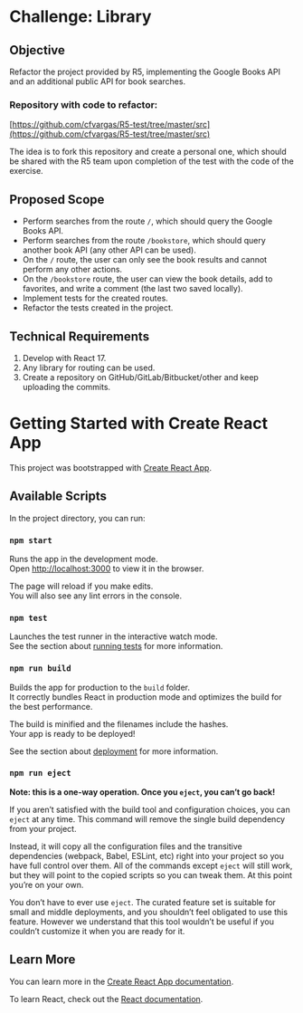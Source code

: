# Challenge: Library

## Objective
Refactor the project provided by R5, implementing the Google Books API and an additional public API for book searches.

### Repository with code to refactor:
[https://github.com/cfvargas/R5-test/tree/master/src](https://github.com/cfvargas/R5-test/tree/master/src)

The idea is to fork this repository and create a personal one, which should be shared with the R5 team upon completion of the test with the code of the exercise.

## Proposed Scope
- Perform searches from the route `/`, which should query the Google Books API.
- Perform searches from the route `/bookstore`, which should query another book API (any other API can be used).
- On the `/` route, the user can only see the book results and cannot perform any other actions.
- On the `/bookstore` route, the user can view the book details, add to favorites, and write a comment (the last two saved locally).
- Implement tests for the created routes.
- Refactor the tests created in the project.

## Technical Requirements
1. Develop with React 17.
2. Any library for routing can be used.
3. Create a repository on GitHub/GitLab/Bitbucket/other and keep uploading the commits.


# Getting Started with Create React App

This project was bootstrapped with [Create React App](https://github.com/facebook/create-react-app).

## Available Scripts

In the project directory, you can run:

### `npm start`

Runs the app in the development mode.\
Open [http://localhost:3000](http://localhost:3000) to view it in the browser.

The page will reload if you make edits.\
You will also see any lint errors in the console.

### `npm test`

Launches the test runner in the interactive watch mode.\
See the section about [running tests](https://facebook.github.io/create-react-app/docs/running-tests) for more information.

### `npm run build`

Builds the app for production to the `build` folder.\
It correctly bundles React in production mode and optimizes the build for the best performance.

The build is minified and the filenames include the hashes.\
Your app is ready to be deployed!

See the section about [deployment](https://facebook.github.io/create-react-app/docs/deployment) for more information.

### `npm run eject`

**Note: this is a one-way operation. Once you `eject`, you can’t go back!**

If you aren’t satisfied with the build tool and configuration choices, you can `eject` at any time. This command will remove the single build dependency from your project.

Instead, it will copy all the configuration files and the transitive dependencies (webpack, Babel, ESLint, etc) right into your project so you have full control over them. All of the commands except `eject` will still work, but they will point to the copied scripts so you can tweak them. At this point you’re on your own.

You don’t have to ever use `eject`. The curated feature set is suitable for small and middle deployments, and you shouldn’t feel obligated to use this feature. However we understand that this tool wouldn’t be useful if you couldn’t customize it when you are ready for it.

## Learn More

You can learn more in the [Create React App documentation](https://facebook.github.io/create-react-app/docs/getting-started).

To learn React, check out the [React documentation](https://reactjs.org/).

